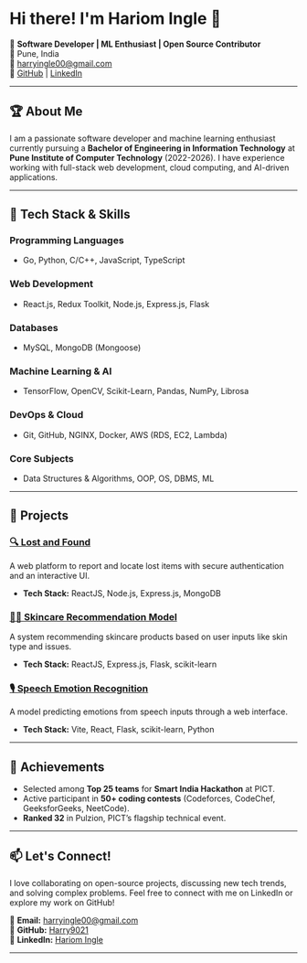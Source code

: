 # Hi there! I'm Hariom Ingle 👋

🚀 **Software Developer | ML Enthusiast | Open Source Contributor**  
📍 Pune, India  
📧 harryingle00@gmail.com  
🔗 [GitHub](https://github.com/Harry9021) | [LinkedIn](https://www.linkedin.com/in/hariom-ingle-3b943b258/)

---

## 🏆 About Me

I am a passionate software developer and machine learning enthusiast currently pursuing a **Bachelor of Engineering in Information Technology** at **Pune Institute of Computer Technology** (2022-2026). I have experience working with full-stack web development, cloud computing, and AI-driven applications.

---

## 🔧 Tech Stack & Skills

### Programming Languages
- Go, Python, C/C++, JavaScript, TypeScript

### Web Development
- React.js, Redux Toolkit, Node.js, Express.js, Flask

### Databases
- MySQL, MongoDB (Mongoose)

### Machine Learning & AI
- TensorFlow, OpenCV, Scikit-Learn, Pandas, NumPy, Librosa

### DevOps & Cloud
- Git, GitHub, NGINX, Docker, AWS (RDS, EC2, Lambda)

### Core Subjects
- Data Structures & Algorithms, OOP, OS, DBMS, ML

---

## 🚀 Projects

### [🔍 Lost and Found](https://github.com/Harry9021/LF-project.git)
A web platform to report and locate lost items with secure authentication and an interactive UI.
- **Tech Stack:** ReactJS, Node.js, Express.js, MongoDB

### [💆‍♂️ Skincare Recommendation Model](https://github.com/Harry9021/skin-care-recommender.git)
A system recommending skincare products based on user inputs like skin type and issues.
- **Tech Stack:** ReactJS, Express.js, Flask, scikit-learn

### [🎙 Speech Emotion Recognition](https://github.com/Harry9021/Speech-Emotion-Recognition.git)
A model predicting emotions from speech inputs through a web interface.
- **Tech Stack:** Vite, React, Flask, scikit-learn, Python

---

## 🏅 Achievements

- Selected among **Top 25 teams** for **Smart India Hackathon** at PICT.
- Active participant in **50+ coding contests** (Codeforces, CodeChef, GeeksforGeeks, NeetCode).
- **Ranked 32** in Pulzion, PICT’s flagship technical event.

---

## 📫 Let's Connect!

I love collaborating on open-source projects, discussing new tech trends, and solving complex problems. Feel free to connect with me on LinkedIn or explore my work on GitHub!

📧 **Email:** harryingle00@gmail.com  
🔗 **GitHub:** [Harry9021](https://github.com/Harry9021)  
🔗 **LinkedIn:** [Hariom Ingle](https://www.linkedin.com/in/hariom-ingle-3b943b258/)

---
